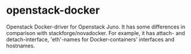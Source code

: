 # openstack-docker
Openstack Docker-driver for Openstack Juno. It has some differences in comparison with stackforge/novadocker. For example, it has attach- and detach-interface, 'eth'-names for Docker-containers' interfaces and hostnames.
